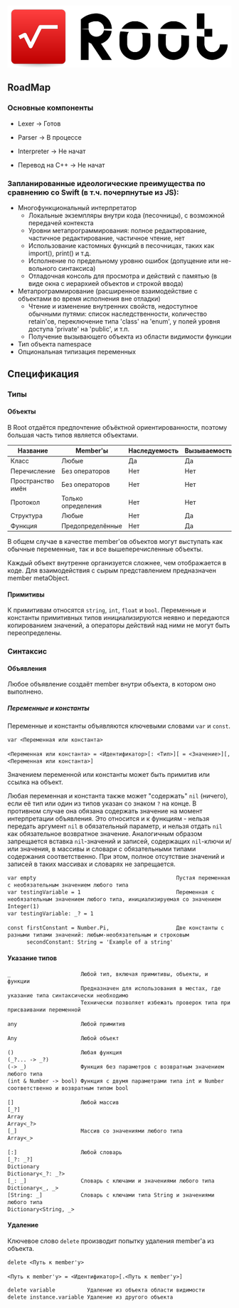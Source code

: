 ![Logo](./Resources/Logo.png)

## RoadMap

### Основные компоненты
- Lexer -> Готов
- Parser -> В процессе
- Interpreter -> Не начат

- Перевод на C++ -> Не начат

### Запланированные идеологические преимущества по сравнению со Swift (в т.ч. почерпнутые из JS):
- Многофункциональный интерпретатор
   - Локальные экземпляры внутри кода (песочницы), с возможной передачей контекста
   - Уровни метапрограммирования: полное редактирование, частичное редактирование, частичное чтение, нет
   - Использование кастомных функций в песочницах, таких как import(), print() и т.д.
   - Исполнение по предельному уровню ошибок (допущение или не- вольного синтаксиса)
   - Отладочная консоль для просмотра и действий с памятью (в виде окна с иерархией объектов и строкой ввода)
- Метапрограммирование (расширенное взаимодействие с объектами во время исполнения вне отладки)
   - Чтение и изменение внутренних свойств, недоступное обычными путями: список наследственности, количество retain'ов, переключение типа 'class' на 'enum', у полей уровня доступа 'private' на 'public', и т.п.
   - Получение вызывающего объекта из области видимости функции
- Тип объекта namespace
- Опциональная типизация переменных

## Спецификация

### Типы

#### Объекты

В Root отдаётся предпочтение объёктной ориентированности, поэтому большая часть типов является объектами.

| Название          | Member'ы           | Наследуемость | Вызываемость | Копируемость |
|-------------------|--------------------|---------------|--------------|--------------|
| Класс             | Любые              | Да            | Да           | Нет          |
| Перечисление      | Без операторов     | Нет           | Нет          | Да           |
| Пространство имён | Без операторов     | Нет           | Нет          | Нет          |
| Протокол          | Только определения | Нет           | Нет          | Нет          |
| Структура         | Любые              | Нет           | Да           | Да           |
| Функция           | Предопределённые   | Нет           | Да           | Нет          |

В общем случае в качестве member'ов объектов могут выступать как обычные переменные, так и все вышеперечисленные объекты.

Каждый объект внутренне организуется сложнее, чем отображается в коде. Для взаимодействия с сырым представлением предназначен member metaObject.

#### Примитивы

К примитивам относятся `string`, `int`, `float` и `bool`. Переменные и константы примитивных типов инициализируются неявно и передаются копированием значений, а операторы действий над ними не могут быть переопределены.

### Синтаксис

#### Объявления

Любое объявление создаёт member внутри объекта, в котором оно выполнено.

##### Переменные и константы

Переменные и константы объявляются ключевыми словами `var` и `const`.

```
var <Переменная или константа>

<Переменная или константа> = <Идентификатор>[: <Тип>][ = <Значение>][, <Переменная или константа>]
```

Значением переменной или константы может быть примитив или ссылка на объект.

Любая переменная и константа также может "содержать" `nil` (ничего), если её тип или один из типов указан со знаком `?` на конце. В противном случае она обязана содержать значение на момент интерпретации объявления. Это относится и к функциям - нельзя передать аргумент `nil` в обязательный параметр, и нельзя отдать `nil` как обязательное возвратное значение. Аналогичным образом запрещается вставка `nil`-значений и записей, содержащих `nil`-ключи и/или значения, в массивы и словари с обязательными типами содержания соответственно. При этом, полное отсутствие значений и записей в таких массивах и словарях не запрещается.

```
var empty                                            Пустая переменная с необязательным значением любого типа
var testingVariable = 1                              Переменная с необязательным значением любого типа, инициализируемая со значением Integer(1)
var testingVariable: _? = 1

const firstConstant = Number.Pi,                     Две константы с разными типами значений: любым-необязательным и строковым
      secondConstant: String = 'Example of a string'
```

#### Указание типов

```
_                      Любой тип, включая примитивы, объекты, и функции
                       Предназначен для использования в местах, где указание типа синтаксически необходимо
                       Технически позволяет избежать проверок типа при присваивании переменной

any                    Любой примитив

Any                    Любой объект

()                     Любая функция
(_?... -> _?)
(-> _)                 Функция без параметров с возвратным значением любого типа
(int & Number -> bool) Функция с двумя параметрами типа int и Number соответственно и возвратным типом bool

[]                     Любой массив
[_?]
Array
Array<_?>
[_]                    Массив со значениями любого типа
Array<_>

[:]                    Любой словарь
[_?: _?]
Dictionary
Dictionary<_?: _?>
[_: _]                 Словарь с ключами и значениями любого типа
Dictionary<_, _>
[String: _]            Словарь с ключами типа String и значениями любого типа
Dictionary<String, _>
```

#### Удаление

Ключевое слово `delete` производит попытку удаления member'а из объекта.

```
delete <Путь к member'у>

<Путь к member'у> = <Идентификатор>[.<Путь к member'у>]
```

```
delete variable          Удаление из объекта области видимости
delete instance.variable Удаление из другого объекта
```